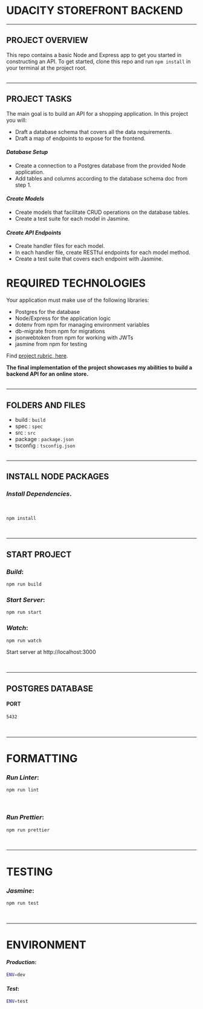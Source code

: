 # UDACITY STOREFRONT BACKEND

---
## PROJECT OVERVIEW

This repo contains a basic Node and Express app to get you started in constructing an API. To get started, clone this repo and run `npm install` in your terminal at the project root.
<br/><br/>

---

## PROJECT TASKS

The main goal is to build an API for a shopping application. In this project you will:
* Draft a database schema that covers all the data requirements.
* Draft a map of endpoints to expose for the frontend.

#### _Database Setup_
* Create a connection to a Postgres database from the provided Node application.
* Add tables and columns according to the database schema doc from step 1.

#### _Create Models_
* Create models that facilitate CRUD operations on the database tables.
* Create a test suite for each model in Jasmine.

#### _Create API Endpoints_
* Create handler files for each model.
* In each handler file, create RESTful endpoints for each model method.
* Create a test suite that covers each endpoint with Jasmine.

# REQUIRED TECHNOLOGIES
Your application must make use of the following libraries:
- Postgres for the database
- Node/Express for the application logic
- dotenv from npm for managing environment variables
- db-migrate from npm for migrations
- jsonwebtoken from npm for working with JWTs
- jasmine from npm for testing

Find [project rubric, here](https://review.udacity.com/#!/rubrics/3061/view).

**The final implementation of the project showcases my abilities to build a backend API for an online store.**
<br/><br/>

---
## FOLDERS AND FILES
* build :  `build`
* spec : `spec`
* src : `src`
* package : `package.json`
* tsconfig : `tsconfig.json`
<br/><br/>

---
## INSTALL NODE PACKAGES

### _Install Dependencies_. 
<br/>

```bash
npm install
```
<br/>

---
## START PROJECT

### _Build_:  
```bash
npm run build
```

### _Start Server_:  
```bash
npm run start
```

### _Watch_:  
```bash
npm run watch
```

Start server at http://localhost:3000

<br/>

---

## POSTGRES DATABASE

#### PORT 

```bash
5432
```
<br/>

---
# FORMATTING

### _Run Linter_:  
```bash
npm run lint
```
<br/>

### _Run Prettier_:  
```bash
npm run prettier
```
<br/>

---

# TESTING

### _Jasmine_:  
```bash
npm run test
```
<br/>

---

# ENVIRONMENT

#### _Production_:  
```bash
ENV=dev
```
#### _Test_:  
```bash
ENV=test
```
<br/><br/>